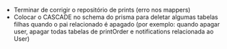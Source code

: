 - Terminar de corrigir o repositório de prints (erro nos mappers)
- Colocar o CASCADE no schema do prisma para deletar algumas tabelas filhas quando o pai relacionado é apagado (por exemplo: quando apagar user, apagar todas tabelas de printOrder e notifications relacionada ao User)
